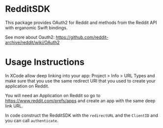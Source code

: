 # RedditSDK

This package provides OAuth2 for Reddit and methods from the Reddit API with erganomic Swift bindings.

See more about Oauth2:
https://github.com/reddit-archive/reddit/wiki/OAuth2

# Usage Instructions

In XCode allow deep linking into your app:
Project > Info > URL Types and make sure that you use the same redirect URI that you used to create your application on Reddit.

You will need an Application on Reddit so go to https://www.reddit.com/prefs/apps and create an app with the same deep link URL.

In code construct the RedditSDK with the `redirectURL` and the `ClientID` and you can call `authenticate`.
